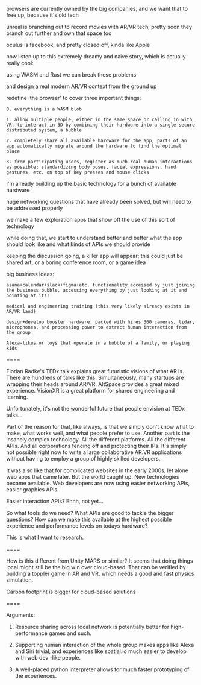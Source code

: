 browsers are currently owned by the big companies, and we want that to free up, because it's old tech

unreal is branching out to record movies with AR/VR tech, pretty soon they branch out further and own that space too

oculus is facebook, and pretty closed off, kinda like Apple

now listen up to this extremely dreamy and naive story, which is actually really cool:

using WASM and Rust we can break these problems

and design a real modern AR/VR context from the ground up

redefine 'the browser' to cover three important things:

    0. everything is a WASM blob

    1. allow multiple people, either in the same space or calling in with VR, to interact in 3D by combining their hardware into a single secure distributed system, a bubble

    2. completely share all available hardware for the app, parts of an app automatically migrate around the hardware to find the optimal place

    3. from participating users, register as much real human interactions as possible; standardizing body poses, facial expressions, hand gestures, etc. on top of key presses and mouse clicks

I'm already building up the basic technology for a bunch of available hardware

huge networking questions that have already been solved, but will need to be addressed properly

we make a few exploration apps that show off the use of this sort of technology

while doing that, we start to understand better and better what the app should look like and what kinds of APIs we should provide

keeping the discussion going, a killer app will appear; this could just be shared art, or a boring conference room, or a game idea

big business ideas:

    asana+calendar+slack+figma+etc. functionality accessed by just joining the business bubble, accessing everything by just looking at it and pointing at it!!

    medical and engineering training (this very likely already exists in AR/VR land)

    design+develop booster hardware, packed with hires 360 cameras, lidar, microphones, and processing power to extract human interaction from the group

    Alexa-likes or toys that operate in a bubble of a family, or playing kids


====

Florian Radke's TEDx talk explains great futuristic visions of what AR is. There are hundreds of talks like this. Simultaneously, many startups are wrapping their heads around AR/VR. AltSpace provides a great mixed experience. VisionXR is a great platform for shared engineering and learning.

Unfortunately, it's not the wonderful future that people envision at TEDx talks...

Part of the reason for that, like always, is that we simply don't know what to make, what works well, and what people prefer to use. Another part is the insanely complex technology. All the different platforms. All the different APIs. And all corporations fencing off and protecting their IPs. It's simply not possible right now to write a large collaborative AR.VR applications without having to employ a group of highly skilled developers.

It was also like that for complicated websites in the early 2000s, let alone web apps that came later. But the world caught up. New technologies became available. Web developers are now using easier networking APIs, easier graphics APIs.

Easier interaction APIs? Ehhh, not yet...

So what tools do we need? What APIs are good to tackle the bigger questions? How can we make this available at the highest possible experience and performance levels on todays hardware?

This is what I want to research.

====

How is this different from Unity MARS or similar? It seems that doing things local might still be the big win over cloud-based. That can be verified by building a toppler game in AR and VR, which needs a good and fast physics simulation.

Carbon footprint is bigger for cloud-based solutions

====

Arguments:

1. Resource sharing across local network is potentially better for high-performance games and such.

2. Supporting human interaction of the whole group makes apps like Alexa and Siri trivial, and experiences like spatial.io much easier to develop with web dev -like people.

3. A well-placed python interpreter allows for much faster prototyping of the experiences.